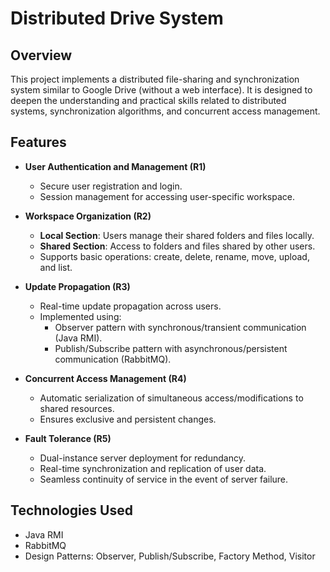 # Distributed Drive System

## Overview
This project implements a distributed file-sharing and synchronization system similar to Google Drive (without a web interface). It is designed to deepen the understanding and practical skills related to distributed systems, synchronization algorithms, and concurrent access management.

## Features
- **User Authentication and Management (R1)**
  - Secure user registration and login.
  - Session management for accessing user-specific workspace.

- **Workspace Organization (R2)**
  - **Local Section**: Users manage their shared folders and files locally.
  - **Shared Section**: Access to folders and files shared by other users.
  - Supports basic operations: create, delete, rename, move, upload, and list.

- **Update Propagation (R3)**
  - Real-time update propagation across users.
  - Implemented using:
    - Observer pattern with synchronous/transient communication (Java RMI).
    - Publish/Subscribe pattern with asynchronous/persistent communication (RabbitMQ).

- **Concurrent Access Management (R4)**
  - Automatic serialization of simultaneous access/modifications to shared resources.
  - Ensures exclusive and persistent changes.

- **Fault Tolerance (R5)**
  - Dual-instance server deployment for redundancy.
  - Real-time synchronization and replication of user data.
  - Seamless continuity of service in the event of server failure.

## Technologies Used
- Java RMI
- RabbitMQ
- Design Patterns: Observer, Publish/Subscribe, Factory Method, Visitor
